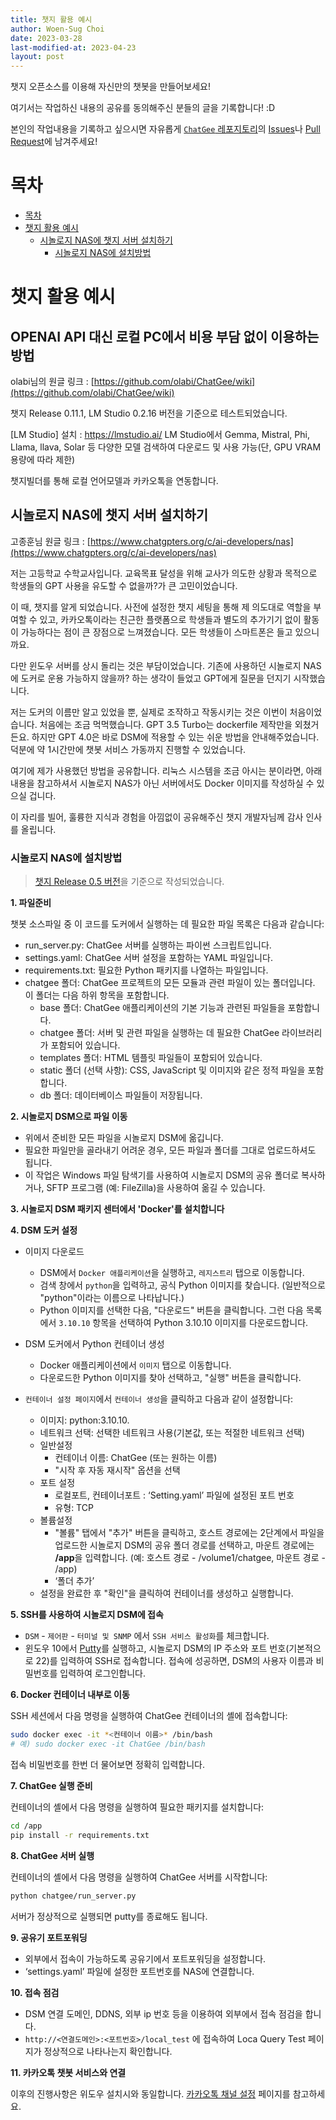 ```yaml
---
title: 챗지 활용 예시
author: Woen-Sug Choi
date: 2023-03-28
last-modified-at: 2023-04-23
layout: post
---
```


챗지 오픈소스를 이용해 자신만의 챗봇을 만들어보세요!

여기서는 작업하신 내용의 공유를 동의해주신 분들의 글을 기록합니다! :D

본인의 작업내용을 기록하고 싶으시면 자유롭게 [`ChatGee` 레포지토리](https://github.com/woensug-choi/ChatGee)의 [Issues](https://github.com/woensug-choi/ChatGee/issues)나 [Pull Request](https://github.com/woensug-choi/ChatGee/pulls)에 남겨주세요!

# 목차

- [목차](#목차)
- [챗지 활용 예시](#챗지-활용-예시)
  - [시놀로지 NAS에 챗지 서버 설치하기](#시놀로지-nas에-챗지-서버-설치하기)
    - [시놀로지 NAS에 설치방법](#시놀로지-nas에-설치방법)

# 챗지 활용 예시

## OPENAI API 대신 로컬 PC에서 비용 부담 없이 이용하는 방법

olabi님의 원글 링크 : [https://github.com/olabi/ChatGee/wiki](https://github.com/olabi/ChatGee/wiki)

챗지 Release 0.11.1, LM Studio 0.2.16 버전을 기준으로 테스트되었습니다.

[LM Studio] 설치 : https://lmstudio.ai/
LM Studio에서 Gemma, Mistral, Phi, Llama, llava, Solar 등 다양한 모델 검색하여 다운로드 및 사용 가능(단, GPU VRAM 용량에 따라 제한)

챗지빌더를 통해 로컬 언어모델과 카카오톡을 연동합니다.


## 시놀로지 NAS에 챗지 서버 설치하기

고종훈님 원글 링크 : [https://www.chatgpters.org/c/ai-developers/nas](https://www.chatgpters.org/c/ai-developers/nas)

저는 고등학교 수학교사입니다.
교육목표 달성을 위해 교사가 의도한 상황과 목적으로 학생들의 GPT 사용을 유도할 수 없을까?가 큰 고민이었습니다.

이 때, 챗지를 알게 되었습니다.
사전에 설정한 챗지 세팅을 통해 제 의도대로 역할을 부여할 수 있고, 카카오톡이라는 친근한 플랫폼으로 학생들과 별도의 추가기기 없이 활동이 가능하다는 점이 큰 장점으로 느껴졌습니다. 
모든 학생들이 스마트폰은 들고 있으니까요.

다만 윈도우 서버를 상시 돌리는 것은 부담이었습니다.
기존에 사용하던 시놀로지 NAS에 도커로 운용 가능하지 않을까? 하는 생각이 들었고 GPT에게 질문을 던지기 시작했습니다.

저는 도커의 이름만 알고 있었을 뿐, 실제로 조작하고 작동시키는 것은 이번이 처음이었습니다.
처음에는 조금 먹먹했습니다. GPT 3.5 Turbo는 dockerfile 제작만을 외쳤거든요.
하지만 GPT 4.0은 바로 DSM에 적용할 수 있는 쉬운 방법을 안내해주었습니다.
덕분에 약 1시간만에 챗봇 서비스 가동까지 진행할 수 있었습니다.

여기에 제가 사용했던 방법을 공유합니다.
리눅스 시스템을 조금 아시는 분이라면, 아래 내용을 참고하셔서 시놀로지 NAS가 아닌 서버에서도 Docker 이미지를 작성하실 수 있으실 겁니다.

이 자리를 빌어, 훌륭한 지식과 경험을 아낌없이 공유해주신 챗지 개발자님께 감사 인사를 올립니다.

### 시놀로지 NAS에 설치방법

> [챗지 Release 0.5 버전](https://github.com/woensug-choi/ChatGee/releases/tag/v0.5)을 기준으로 작성되었습니다.

**1. 파일준비**
  
  챗봇 소스파일 중 이 코드를 도커에서 실행하는 데 필요한 파일 목록은 다음과 같습니다: 

   - run_server.py: ChatGee 서버를 실행하는 파이썬 스크립트입니다.
   - settings.yaml: ChatGee 서버 설정을 포함하는 YAML 파일입니다.
   - requirements.txt: 필요한 Python 패키지를 나열하는 파일입니다.
   - chatgee 폴더: ChatGee 프로젝트의 모든 모듈과 관련 파일이 있는 폴더입니다. 이 폴더는 다음 하위 항목을 포함합니다. 
      - base 폴더: ChatGee 애플리케이션의 기본 기능과 관련된 파일들을 포함합니다.
      - chatgee 폴더: 서버 및 관련 파일을 실행하는 데 필요한 ChatGee 라이브러리가 포함되어 있습니다.
      - templates 폴더: HTML 템플릿 파일들이 포함되어 있습니다.
      - static 폴더 (선택 사항): CSS, JavaScript 및 이미지와 같은 정적 파일을 포함합니다.
      - db 폴더: 데이터베이스 파일들이 저장됩니다.

**2. 시놀로지 DSM으로 파일 이동**
   
  - 위에서 준비한 모든 파일을 시놀로지 DSM에 옮깁니다.
  - 필요한 파일만을 골라내기 어려운 경우, 모든 파일과 폴더를 그대로 업로드하셔도 됩니다. 
  - 이 작업은 Windows 파일 탐색기를 사용하여 시놀로지 DSM의 공유 폴더로 복사하거나, SFTP 프로그램 (예: FileZilla)을 사용하여 옮길 수 있습니다.

**3. 시놀로지 DSM 패키지 센터에서 'Docker'를 설치합니다**


**4. DSM 도커 설정**
   
  - 이미지 다운로드
    - DSM에서 `Docker 애플리케이션`을 실행하고, `레지스트리` 탭으로 이동합니다.
    - 검색 창에서 `python`을 입력하고, 공식 Python 이미지를 찾습니다. (일반적으로 "python"이라는 이름으로 나타납니다.)
    - Python 이미지를 선택한 다음, "다운로드" 버튼을 클릭합니다.
    그런 다음 목록에서 `3.10.10` 항목을 선택하여 Python 3.10.10 이미지를 다운로드합니다.

  - DSM 도커에서 Python 컨테이너 생성 
    - Docker 애플리케이션에서 `이미지` 탭으로 이동합니다.
    - 다운로드한 Python 이미지를 찾아 선택하고, "실행" 버튼을 클릭합니다.

  - `컨테이너 설정 페이지`에서 `컨테이너 생성`을 클릭하고 다음과 같이 설정합니다: 
    - 이미지: python:3.10.10.
    - 네트워크 선택: 선택한 네트워크 사용(기본값, 또는 적절한 네트워크 선택)
    - 일반설정
      - 컨테이너 이름: ChatGee (또는 원하는 이름)
      - "시작 후 자동 재시작" 옵션을 선택
    - 포트 설정 
      - 로컬포트, 컨테이너포트 : ‘Setting.yaml’ 파일에 설정된 포트 번호
      - 유형: TCP
    - 볼륨설정 
      - "볼륨" 탭에서 "추가" 버튼을 클릭하고, 호스트 경로에는 2단계에서 파일을 업로드한 시놀로지 DSM의 공유 폴더 경로를 선택하고, 마운트 경로에는 **/app**을 입력합니다. (예: 호스트 경로 - /volume1/chatgee, 마운트 경로 - /app)
      - ‘폴더 추가’
    - 설정을 완료한 후 "확인"을 클릭하여 컨테이너를 생성하고 실행합니다.


**5. SSH를 사용하여 시놀로지 DSM에 접속**
   
  - `DSM` - `제어판` - `터미널 및 SNMP` 에서 `SSH 서비스 활성화`를 체크합니다.
  - 윈도우 10에서 [Putty](https://the.earth.li/~sgtatham/putty/latest/w64/putty.exe)를 실행하고, 시놀로지 DSM의 IP 주소와 포트 번호(기본적으로 22)를 입력하여 SSH로 접속합니다. 접속에 성공하면, DSM의 사용자 이름과 비밀번호를 입력하여 로그인합니다.


**6. Docker 컨테이너 내부로 이동**

  SSH 세션에서 다음 명령을 실행하여 ChatGee 컨테이너의 셸에 접속합니다:
  
  ```bash
  sudo docker exec -it *<컨테이너 이름>* /bin/bash
  # 예) sudo docker exec -it ChatGee /bin/bash
  ```

  접속 비밀번호를 한번 더 물어보면 정확히 입력합니다.

**7. ChatGee 실행 준비**
   
  컨테이너의 셸에서 다음 명령을 실행하여 필요한 패키지를 설치합니다:

  ```bash
  cd /app
  pip install -r requirements.txt
  ```

**8. ChatGee 서버 실행**
   
  컨테이너의 셸에서 다음 명령을 실행하여 ChatGee 서버를 시작합니다:

  ```bash
  python chatgee/run_server.py
  ```
  
  서버가 정상적으로 실행되면 putty를 종료해도 됩니다.

**9. 공유기 포트포워딩**
    
  - 외부에서 접속이 가능하도록 공유기에서 포트포워딩을 설정합니다.
  - ‘settings.yaml’ 파일에 설정한 포트번호를 NAS에 연결합니다.

**10. 접속 점검**

  - DSM 연결 도메인, DDNS, 외부 ip 번호 등을 이용하여 외부에서 접속 점검을 합니다.
  - `http://<연결도메인>:<포트번호>/local_test` 에 접속하여 Loca Query Test 페이지가 정상적으로 나타나는지 확인합니다.
   
**11. 카카오톡 챗봇 서비스와 연결**

  이후의 진행사항은 위도우 설치시와 동일합니다. [카카오톡 채널 설정](https://woensug-choi.github.io/ChatGee/KakaoTalk_Channel.html) 페이지를 참고하세요.